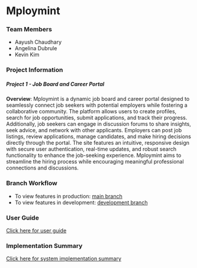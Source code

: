 # Mploymint

### Team Members

- Aayush Chaudhary
- Angelina Dubrule
- Kevin Kim

### Project Information
##### Project 1 - Job Board and Career Portal

**Overview**: Mploymint is a dynamic job board and career portal designed to seamlessly connect job seekers with potential employers while fostering a collaborative community. The platform allows users to create profiles, search for job opportunities, submit applications, and track their progress. Additionally, job seekers can engage in discussion forums to share insights, seek advice, and network with other applicants. Employers can post job listings, review applications, manage candidates, and make hiring decisions directly through the portal. The site features an intuitive, responsive design with secure user authentication, real-time updates, and robust search functionality to enhance the job-seeking experience. Mploymint aims to streamline the hiring process while encouraging meaningful professional connections and discussions.

### Branch Workflow

- To view features in production: [main branch]()
- To view features in development: [development branch]()

### User Guide
[Click here for user guide](https://github.com/aaan-gelina/Mploymint/blob/703122cb6ec1a3549b9df6925f3f6fed22d5749a/docs/userguide.md)

### Implementation Summary
[Click here for system implementation summary](https://github.com/aaan-gelina/Mploymint/blob/703122cb6ec1a3549b9df6925f3f6fed22d5749a/docs/summary.md)



